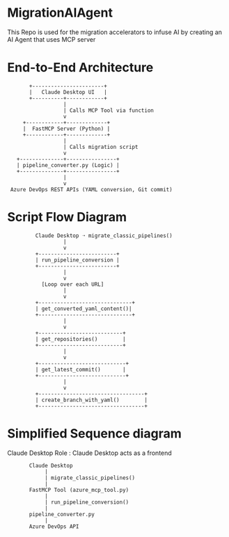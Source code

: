 # MigrationAIAgent
This Repo is used for the migration accelerators to infuse AI by creating an AI Agent that uses MCP server

# End-to-End Architecture

           +-----------------------+
           |   Claude Desktop UI   |
           +----------+------------+
                      |
                      | Calls MCP Tool via function
                      v
         +------------+-------------+
         |  FastMCP Server (Python) |
         +------------+-------------+
                      |
                      | Calls migration script
                      v
       +--------------+----------------+
       | pipeline_converter.py (Logic) |
       +--------------+----------------+
                      |
                      v
     Azure DevOps REST APIs (YAML conversion, Git commit)

# Script Flow Diagram

             Claude Desktop ➝ migrate_classic_pipelines()
                      |
                      v
             +-------------------------+
             | run_pipeline_conversion |
             +-------------------------+
                      |
                      v
               [Loop over each URL]
                      |
                      v
             +------------------------------+
             | get_converted_yaml_content()|
             +------------------------------+
                      |
                      v
             +---------------------------+
             | get_repositories()        |
             +---------------------------+
                      |
                      v
             +----------------------------+
             | get_latest_commit()       |
             +----------------------------+
                      |
                      v
             +----------------------------------+
             | create_branch_with_yaml()        |
             +----------------------------------+

# Simplified Sequence diagram

Claude Desktop Role : Claude Desktop acts as a frontend

           Claude Desktop
                |
                | migrate_classic_pipelines()
                |
           FastMCP Tool (azure_mcp_tool.py)
                |
                | run_pipeline_conversion()
                |
           pipeline_converter.py
                |
           Azure DevOps API



